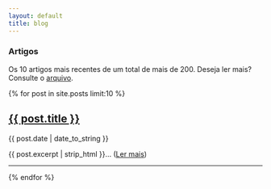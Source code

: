 ```yaml
---
layout: default 
title: blog
---
```


<h3>Artigos</h3>

Os 10 artigos mais recentes de um total de mais de 200. Deseja ler mais? Consulte o [arquivo](/arquivo.html). 
<p></p>

<div class="hfeed">
{% for post in site.posts limit:10 %}
	<h2 class="post-title"><a href="{{ post.url }}">{{ post.title }}</a></h2>
	<p class="post-meta">{{ post.date | date_to_string }}</p>
	<p class="post-excerpt">{{ post.excerpt | strip_html }}&hellip; (<a href="{{ post.url }}">Ler mais</a>)</p>
	<hr>
{% endfor %}
</div>